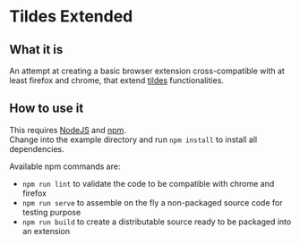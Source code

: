 # Tildes Extended

## What it is

An attempt at creating a basic browser extension cross-compatible with at least firefox and chrome, that extend [tildes](https://tildes.net) functionalities.

## How to use it

This requires [NodeJS](https://nodejs.org/en/) and [npm](http://npmjs.com/).  
Change into the example directory and run `npm install` to install all dependencies.

Available npm commands are:

* `npm run lint` to validate the code to be compatible with chrome and firefox
* `npm run serve` to assemble on the fly a non-packaged source code for testing purpose
* `npm run build` to create a distributable source ready to be packaged into an extension
